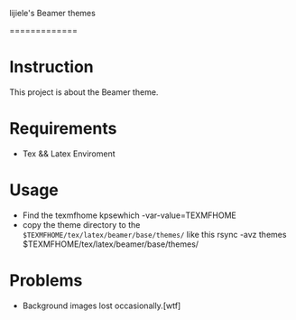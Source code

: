 lijiele's Beamer themes

=============


# Instruction

This project is about the Beamer theme.

# Requirements
 *  Tex && Latex Enviroment

 # Usage
 *  Find the texmfhome
    kpsewhich -var-value=TEXMFHOME
 *  copy the theme directory to the `$TEXMFHOME/tex/latex/beamer/base/themes/` like this
    rsync -avz themes $TEXMFHOME/tex/latex/beamer/base/themes/

 # Problems
 * Background images lost occasionally.[wtf]
